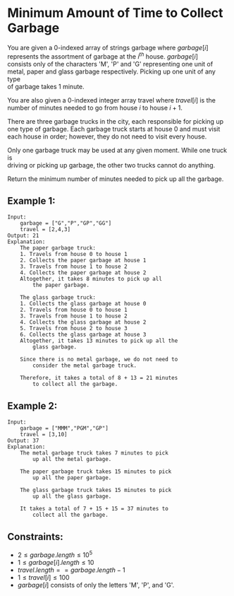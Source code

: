 # Minimum Amount of Time to Collect Garbage

You are given a 0-indexed array of strings garbage where $garbage[i]$  
represents the assortment of garbage at the $i^{th}$ house. $garbage[i]$  
consists only of the characters 'M', 'P' and 'G' representing one unit of  
metal, paper and glass garbage respectively. Picking up one unit of any type  
of garbage takes 1 minute.

You are also given a 0-indexed integer array travel where $travel[i]$ is the  
number of minutes needed to go from house $i$ to house $i + 1$.

There are three garbage trucks in the city, each responsible for picking up  
one type of garbage. Each garbage truck starts at house 0 and must visit  
each house in order; however, they do not need to visit every house.

Only one garbage truck may be used at any given moment. While one truck is  
driving or picking up garbage, the other two trucks cannot do anything.

Return the minimum number of minutes needed to pick up all the garbage.

 

## Example 1:

    Input: 
        garbage = ["G","P","GP","GG"]
        travel = [2,4,3]
    Output: 21
    Explanation:
        The paper garbage truck:
        1. Travels from house 0 to house 1
        2. Collects the paper garbage at house 1
        3. Travels from house 1 to house 2
        4. Collects the paper garbage at house 2
        Altogether, it takes 8 minutes to pick up all 
            the paper garbage.

        The glass garbage truck:
        1. Collects the glass garbage at house 0
        2. Travels from house 0 to house 1
        3. Travels from house 1 to house 2
        4. Collects the glass garbage at house 2
        5. Travels from house 2 to house 3
        6. Collects the glass garbage at house 3
        Altogether, it takes 13 minutes to pick up all the 
            glass garbage.

        Since there is no metal garbage, we do not need to 
            consider the metal garbage truck.

        Therefore, it takes a total of 8 + 13 = 21 minutes 
            to collect all the garbage.


## Example 2:

    Input: 
        garbage = ["MMM","PGM","GP"]
        travel = [3,10]
    Output: 37
    Explanation:
        The metal garbage truck takes 7 minutes to pick 
            up all the metal garbage.
            
        The paper garbage truck takes 15 minutes to pick 
            up all the paper garbage.
            
        The glass garbage truck takes 15 minutes to pick 
            up all the glass garbage.
            
        It takes a total of 7 + 15 + 15 = 37 minutes to 
            collect all the garbage.
            
        
        
        
## Constraints:

* $2 \le garbage.length \le 10^5$
* $1 \le garbage[i].length \le 10$
* $travel.length == garbage.length - 1$
* $1 \le travel[i] \le 100$
* $garbage[i]$ consists of only the letters 'M', 'P', and 'G'.

